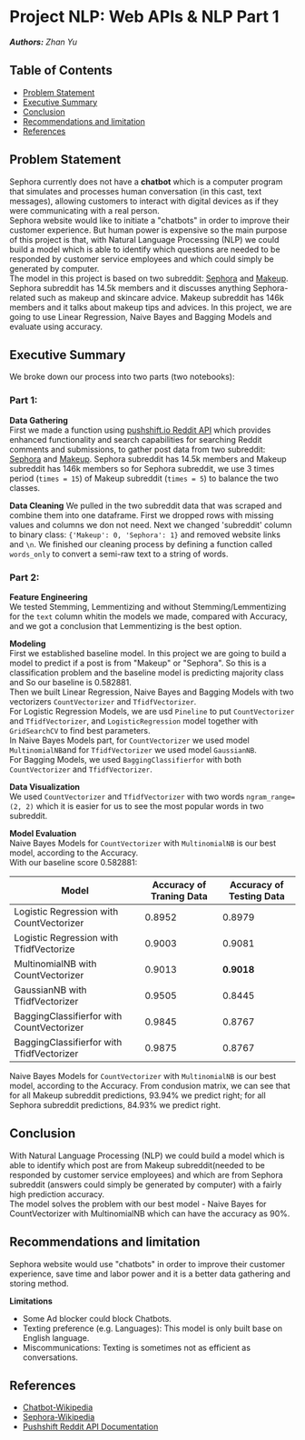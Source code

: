 # Project NLP: Web APIs & NLP Part 1    

_**Authors:** Zhan Yu_  
 


## Table of Contents
- [Problem Statement](#Problem-Statement)  
- [Executive Summary](#Executive-Summary)
- [Conclusion](#Conclusion)
- [Recommendations and limitation](#Recommendations-and-limitation)
- [References](#References)


## Problem Statement    
   
Sephora currently does not have a **chatbot** which is a computer program that simulates and processes human conversation (in this cast, text messages), allowing customers to interact with digital devices as if they were communicating with a real person.  
Sephora website would like to initiate a "chatbots" in order to improve their customer experience. But human power is expensive so the main purpose of this project is that, with Natural Language Processing (NLP) we could build a model which is able to identify which questions are needed to be responded by customer service employees and which could simply be generated by computer.  
The model in this project is based on two subreddit: [Sephora](https://www.reddit.com/r/Sephora/) and [Makeup](https://www.reddit.com/r/Makeup/). Sephora subreddit has 14.5k members and it discusses anything Sephora-related such as makeup and skincare advice. Makeup subreddit has 146k members and it talks about makeup tips and advices. 
In this project, we are going to use Linear Regression, Naive Bayes and Bagging Models and evaluate using accuracy.  

## Executive Summary

We broke down our process into two parts (two notebooks):  

### Part 1:   
**Data Gathering**   
First we made a function using [pushshift.io Reddit API](https://github.com/pushshift/api) which provides enhanced functionality and search capabilities for searching Reddit comments and submissions, to gather post data from two subreddit: [Sephora](https://www.reddit.com/r/Sephora/) and [Makeup](https://www.reddit.com/r/Makeup/). Sephora subreddit has 14.5k members and Makeup subreddit has 146k members so for Sephora subreddit, we use 3 times period (`times = 15`) of Makeup subreddit (`times = 5`) to balance the two classes. 

**Data Cleaning** We pulled in the two subreddit data that was scraped and combine them into one dataframe. First we dropped rows with missing values and columns we don not need. Next we changed 'subreddit' column to binary class: `{'Makeup': 0, 'Sephora': 1}` and removed website links and `\n`. We finished our cleaning process by defining a function called `words_only` to convert a semi-raw text to a string of words.  

### Part 2:  
**Feature Engineering**  
We tested Stemming, Lemmentizing and without Stemming/Lemmentizing for the `text` column whitin the models we made, compared with Accuracy, and we got a conclusion that Lemmentizing is the best option.


**Modeling**  
First we established baseline model. In this project we are going to build a model to predict if a post is from "Makeup" or "Sephora". So this is a classification problem and the baseline model is predicting majority class and So our baseline is 0.582881.  
Then we built Linear Regression, Naive Bayes and Bagging Models with two vectorizers `CountVectorizer` and `TfidfVectorizer`.   
For Logistic Regression Models, we are usd `Pineline` to put `CountVectorizer` and `TfidfVectorizer`, and `LogisticRegression` model together with `GridSearchCV` to find best parameters.   
In Naive Bayes Models part, for `CountVectorizer` we used model `MultinomialNB`and for `TfidfVectorizer` we used model `GaussianNB`.   
For Bagging Models, we used `BaggingClassifierfor` with both `CountVectorizer` and `TfidfVectorizer`.  

**Data Visualization**  
We used `CountVectorizer` and `TfidfVectorizer` with two words `ngram_range=(2, 2)` which it is easier for us to see the most popular words in two subreddit.  

**Model Evaluation**  
Naive Bayes Models for `CountVectorizer` with `MultinomialNB` is our best model, according to the Accuracy.    
With our baseline score 0.582881:  

| Model | Accuracy of Traning Data | Accuracy of Testing Data |  
|---|---|---|  
| Logistic Regression with CountVectorizer | 0.8952 | 0.8979 |  
| Logistic Regression with TfidfVectorize | 0.9003 | 0.9081 |  
| MultinomialNB with CountVectorizer | 0.9013 | **0.9018** |  
| GaussianNB with TfidfVectorizer |0.9505 |0.8445 |  
| BaggingClassifierfor with CountVectorizer | 0.9845 | 0.8767 |  
| BaggingClassifierfor with TfidfVectorizer | 0.9875 | 0.8767 |  

Naive Bayes Models for `CountVectorizer` with `MultinomialNB` is our best model, according to the Accuracy. From condusion matrix, we can see that for all Makeup subreddit predictions, 93.94% we predict right; for all Sephora subreddit predictions, 84.93% we predict right.  

## Conclusion  

With Natural Language Processing (NLP) we could build a model which is able to identify which post are from Makeup subreddit(needed to be responded by customer service employees) and which are from Sephora subreddit (answers could simply be generated by computer) with a fairly high prediction accuracy.  
The model solves the problem with our best model - Naive Bayes for CountVectorizer with MultinomialNB which can have the accuracy as 90%.  

## Recommendations and limitation   
Sephora website would use "chatbots" in order to improve their customer experience, save time and labor power and it is a better data gathering and storing method.  

**Limitations**  
- Some Ad blocker could block Chatbots.  
- Texting preference (e.g. Languages): This model is only built base on English language.  
- Miscommunications: Texting is sometimes not as efficient as conversations.  

## References     
- [Chatbot-Wikipedia](https://en.wikipedia.org/wiki/Chatbot)   
- [Sephora-Wikipedia](https://en.wikipedia.org/wiki/Sephora)  
- [Pushshift Reddit API Documentation](https://github.com/pushshift/api)
